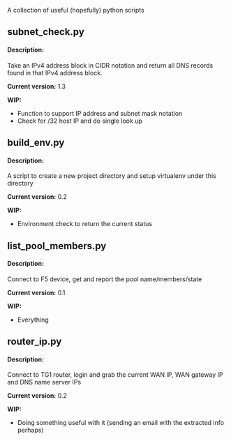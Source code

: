 A collection of useful (hopefully) python scripts

## subnet_check.py

#### Description:
Take an IPv4 address block in CIDR notation and return all DNS records
found in that IPv4 address block.

**Current version:**
1.3

**WIP:**
- Function to support IP address and subnet mask notation
- Check for /32 host IP and do single look up

## build_env.py


#### Description:
A script to create a new project directory and setup virtualenv under this
directory

**Current version:**
0.2

**WIP:**
- Environment check to return the current status

## list_pool_members.py


#### Description:
Connect to F5 device, get and report the pool name/members/state

**Current version:**
0.1

**WIP:**
- Everything

## router_ip.py


#### Description:
Connect to TG1 router, login and grab the current WAN IP, WAN gateway IP and DNS name server IPs

**Current version:**
0.2

**WIP:**
- Doing something useful with it (sending an email with the extracted info perhaps)

